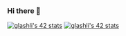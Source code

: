 ### Hi there 👋

<!--
**theillarion/theillarion** is a ✨ _special_ ✨ repository because its `README.md` (this file) appears on your GitHub profile.

Here are some ideas to get you started:

- 🔭 I’m currently working on ...
- 🌱 I’m currently learning ...
- 👯 I’m looking to collaborate on ...
- 🤔 I’m looking for help with ...
- 💬 Ask me about ...
- 📫 How to reach me: ...
- 😄 Pronouns: ...
- ⚡ Fun fact: ...
-->

[![glashli's 42 stats](https://badge42.vercel.app/api/v2/cl4a7vn2f009509mklev0aqoj/stats?cursusId=21&coalitionId=101)](https://github.com/JaeSeoKim/badge42)
[![glashli's 42 stats](https://badge42.vercel.app/api/v2/cl4a7vn2f009509mklev0aqoj/stats?cursusId=9&coalitionId=100)](https://github.com/JaeSeoKim/badge42)
